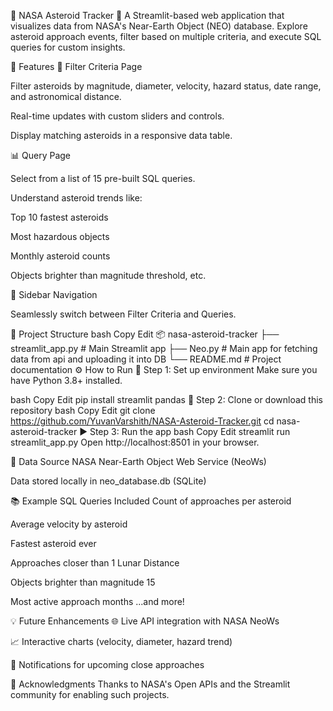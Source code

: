 🚀 NASA Asteroid Tracker 🌠
A Streamlit-based web application that visualizes data from NASA's Near-Earth Object (NEO) database. Explore asteroid approach events, filter based on multiple criteria, and execute SQL queries for custom insights.

🧠 Features
🔎 Filter Criteria Page

Filter asteroids by magnitude, diameter, velocity, hazard status, date range, and astronomical distance.

Real-time updates with custom sliders and controls.

Display matching asteroids in a responsive data table.

📊 Query Page

Select from a list of 15 pre-built SQL queries.

Understand asteroid trends like:

Top 10 fastest asteroids

Most hazardous objects

Monthly asteroid counts

Objects brighter than magnitude threshold, etc.

🎯 Sidebar Navigation

Seamlessly switch between Filter Criteria and Queries.

📁 Project Structure
bash
Copy
Edit
📦 nasa-asteroid-tracker
├── streamlit_app.py          # Main Streamlit app
├── Neo.py                    # Main app for fetching data from api and uploading it into DB
└── README.md                 # Project documentation
⚙️ How to Run
🐍 Step 1: Set up environment
Make sure you have Python 3.8+ installed.

bash
Copy
Edit
pip install streamlit pandas
📂 Step 2: Clone or download this repository
bash
Copy
Edit
git clone https://github.com/YuvanVarshith/NASA-Asteroid-Tracker.git
cd nasa-asteroid-tracker
▶️ Step 3: Run the app
bash
Copy
Edit
streamlit run streamlit_app.py
Open http://localhost:8501 in your browser.

🧮 Data Source
NASA Near-Earth Object Web Service (NeoWs)

Data stored locally in neo_database.db (SQLite)

📚 Example SQL Queries Included
Count of approaches per asteroid

Average velocity by asteroid

Fastest asteroid ever

Approaches closer than 1 Lunar Distance

Objects brighter than magnitude 15

Most active approach months
...and more!

💡 Future Enhancements
🌐 Live API integration with NASA NeoWs

📈 Interactive charts (velocity, diameter, hazard trend)

🔔 Notifications for upcoming close approaches

🙌 Acknowledgments
Thanks to NASA's Open APIs and the Streamlit community for enabling such projects.
